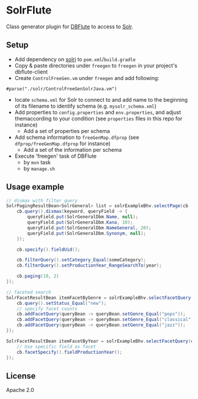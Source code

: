 # SolrFlute
Class generator plugin for [DBFlute](http://dbflute.seasar.org/) to access to [Solr](http://lucene.apache.org/solr/).

## Setup
- Add dependency on [solrj](https://cwiki.apache.org/confluence/display/solr/Using+SolrJ) to `pom.xml`/`build.gradle`
- Copy & paste directories under `freegen` to `freegen` in your project's dbflute-client
- Create `ControlFreeGen.vm` under `freegen` and add following:
```
#parse("./solr/ControlFreeGenSolrJava.vm")
```
- locate `schema.xml` for Solr to connect to and add name to the beginning of its filename to identify schema (e.g. `mysolr_schema.xml`)
- Add properties to `config.properties` and `env.properties`, and adjust themaccording to your condition (see `properties` files in this repo for instance)
   - Add a set of properties per schema
- Add schema information to `freeGenMap.dfprop` (see `dfprop/freeGenMap.dfprop` for instance)
   - Add a set of the information per schema
- Execute 'freegen' task of DBFlute
   - by `mvn` task
   - by `manage.sh`

## Usage example
```java
// dismax with filter query
SolrPagingResultBean<SolrGeneral> list = solrExampleBhv.selectPage(cb -> {
    cb.query().dismax(keyword, queryField -> {
        queryField.put(SolrGeneralDbm.Name, null);
        queryField.put(SolrGeneralDbm.Kana, 10);
        queryField.put(SolrGeneralDbm.NameGeneral, 20);
        queryField.put(SolrGeneralDbm.Synonym, null);
    });

    cb.specify().fieldUid();

    cb.filterQuery().setCategory_Equal(someCategory);
    cb.filterQuery().setProductionYear_RangeSearchTo(year);

    cb.paging(10, 2)
});

// faceted search
SolrFacetResultBean itemFacetByGenre = solrExampleBhv.selectFacetQuery(cb -> {
    cb.query().setStatus_Equal("new");
    // specify facet counts
    cb.addFacetQuery(queryBean -> queryBean.setGenre_Equal("pops"));
    cb.addFacetQuery(queryBean -> queryBean.setGenre_Equal("classical"));
    cb.addFacetQuery(queryBean -> queryBean.setGenre_Equal("jazz"));
});

SolrFacetResultBean itemFacetByYear = solrExampleBhv.selectFacetQuery(cb -> {
    // Use specific field as facet
    cb.facetSpecify().fieldProductionYear();
});
```

## License
Apache 2.0
